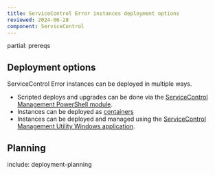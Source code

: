 ```yaml
---
title: ServiceControl Error instances deployment options
reviewed: 2024-06-28
component: ServiceControl
---
```

partial: prereqs

## Deployment options

ServiceControl Error instances can be deployed in multiple ways.

- Scripted deploys and upgrades can be done via the [ServiceControl Management PowerShell module](powershell.md).
- Instances can be deployed as [containers](containers.md)
- Instances can be deployed and managed using the [ServiceControl Management Utility Windows application](scmu.md).

## Planning

include: deployment-planning
